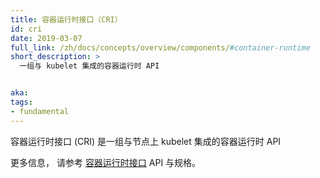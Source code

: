 ```yaml
---
title: 容器运行时接口（CRI）
id: cri
date: 2019-03-07
full_link: /zh/docs/concepts/overview/components/#container-runtime
short_description: >
  一组与 kubelet 集成的容器运行时 API 


aka:
tags:
- fundamental
---
```

  容器运行时接口 (CRI) 是一组与节点上 kubelet 集成的容器运行时 API 

<!--
---
title: Container runtime interface (CRI)
id: cri
date: 2019-03-07
full_link: /docs/concepts/overview/components/#container-runtime
short_description: >
    An API for container runtimes to integrate with kubelet


aka:
tags:
- fundamental
---
The container runtime interface (CRI) is an API for container runtimes
to integrate with kubelet on a node.
-->

<!--more-->

<!--
For more information, see the [CRI](https://github.com/kubernetes/community/blob/master/contributors/devel/sig-node/container-runtime-interface.md) API and specifications.
-->

更多信息， 请参考 [容器运行时接口](https://github.com/kubernetes/community/blob/master/contributors/devel/sig-node/container-runtime-interface.md) API 与规格。
